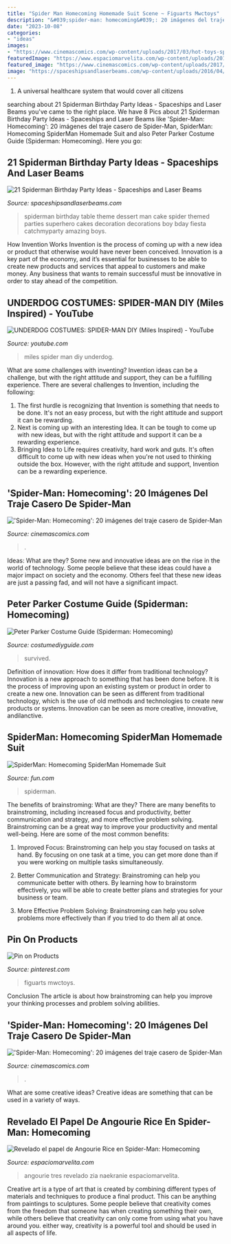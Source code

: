 ```yaml
---
title: "Spider Man Homecoming Homemade Suit Scene ~ Figuarts Mwctoys"
description: "&#039;spider-man: homecoming&#039;: 20 imágenes del traje casero de spider-man"
date: "2023-10-08"
categories:
- "ideas"
images:
- "https://www.cinemascomics.com/wp-content/uploads/2017/03/hot-toys-spider-man-homecoming-traje-casero-15-1.jpg"
featuredImage: "https://www.espaciomarvelita.com/wp-content/uploads/2017/06/spiderman-homecoming-2.jpg"
featured_image: "https://www.cinemascomics.com/wp-content/uploads/2017/03/hot-toys-spider-man-homecoming-traje-casero-10-1.jpg?x80268"
image: "https://spaceshipsandlaserbeams.com/wp-content/uploads/2016/04/14-Spiderman-Birthday-Party-660x880.jpg"
---
```



1. A universal healthcare system that would cover all citizens

	

		
searching about 21 Spiderman Birthday Party Ideas - Spaceships and Laser Beams you've came to the right place. We have 8 Pics about 21 Spiderman Birthday Party Ideas - Spaceships and Laser Beams like &#039;Spider-Man: Homecoming&#039;: 20 imágenes del traje casero de Spider-Man, SpiderMan: Homecoming SpiderMan Homemade Suit and also Peter Parker Costume Guide (Spiderman: Homecoming). Here you go:
		
    
## 21 Spiderman Birthday Party Ideas - Spaceships And Laser Beams

<img loading=lazy src="https://spaceshipsandlaserbeams.com/wp-content/uploads/2016/04/14-Spiderman-Birthday-Party-660x880.jpg" onerror="this.onerror=null;this.src='https://tse3.mm.bing.net/th?id=OIP.pRjQi1KMqWQfs0NnvPa9rAHaJ4&amp;pid=15.1';" alt="21 Spiderman Birthday Party Ideas - Spaceships and Laser Beams">

_Source: spaceshipsandlaserbeams.com_

>spiderman birthday table theme dessert man cake spider themed parties superhero cakes decoration decorations boy bday fiesta catchmyparty amazing boys. 

	

How Invention Works
Invention is the process of coming up with a new idea or product that otherwise would have never been conceived. Innovation is a key part of the economy, and it’s essential for businesses to be able to create new products and services that appeal to customers and make money. Any business that wants to remain successful must be innovative in order to stay ahead of the competition.

    
## UNDERDOG COSTUMES: SPIDER-MAN DIY (Miles Inspired) - YouTube

<img loading=lazy src="https://i.ytimg.com/vi/efDQaLh_wl8/maxresdefault.jpg" onerror="this.onerror=null;this.src='https://tse3.mm.bing.net/th?id=OIP.t37oNTf4x_aon2jCtuefUQHaEK&amp;pid=15.1';" alt="UNDERDOG COSTUMES: SPIDER-MAN DIY (Miles Inspired) - YouTube">

_Source: youtube.com_

>miles spider man diy underdog. 

	

What are some challenges with inventing?
Invention ideas can be a challenge, but with the right attitude and support, they can be a fulfilling experience. There are several challenges to Invention, including the following:
1. The first hurdle is recognizing that Invention is something that needs to be done. It's not an easy process, but with the right attitude and support it can be rewarding.
2. Next is coming up with an interesting Idea. It can be tough to come up with new ideas, but with the right attitude and support it can be a rewarding experience. 
3. Bringing Idea to Life requires creativity, hard work and guts. It's often difficult to come up with new ideas when you're not used to thinking outside the box. However, with the right attitude and support, Invention can be a rewarding experience.

    
## &#039;Spider-Man: Homecoming&#039;: 20 Imágenes Del Traje Casero De Spider-Man

<img loading=lazy src="https://www.cinemascomics.com/wp-content/uploads/2017/03/hot-toys-spider-man-homecoming-traje-casero-10-1.jpg?x80268" onerror="this.onerror=null;this.src='https://tse4.mm.bing.net/th?id=OIP.NbJ4BBj4c1xMw6lHJfTmUAHaLH&amp;pid=15.1';" alt="&#039;Spider-Man: Homecoming&#039;: 20 imágenes del traje casero de Spider-Man">

_Source: cinemascomics.com_

>. 

	

Ideas: What are they?
Some new and innovative ideas are on the rise in the world of technology. Some people believe that these ideas could have a major impact on society and the economy. Others feel that these new ideas are just a passing fad, and will not have a significant impact.

    
## Peter Parker Costume Guide (Spiderman: Homecoming)

<img loading=lazy src="https://costumediyguide.com/wp-content/uploads/2016/11/spiderman-homecoming-peter-parker-pajama.jpg" onerror="this.onerror=null;this.src='https://tse3.mm.bing.net/th?id=OIP.MqzrNP3BxqzNfaev_nVBEAHaEU&amp;pid=15.1';" alt="Peter Parker Costume Guide (Spiderman: Homecoming)">

_Source: costumediyguide.com_

>survived. 

	

Definition of innovation: How does it differ from traditional technology?
Innovation is a new approach to something that has been done before. It is the process of improving upon an existing system or product in order to create a new one. Innovation can be seen as different from traditional technology, which is the use of old methods and technologies to create new products or systems. Innovation can be seen as more creative, innovative, andilanctive.

    
## SpiderMan: Homecoming SpiderMan Homemade Suit

<img loading=lazy src="https://images.fun.com/products/68641/1-1/spider-man-homecoming-spider-man-homemade-suit-sh.jpg" onerror="this.onerror=null;this.src='https://tse4.mm.bing.net/th?id=OIP.CjuY-C_RQPLFsE4crhDO6wHaKl&amp;pid=15.1';" alt="SpiderMan: Homecoming SpiderMan Homemade Suit">

_Source: fun.com_

>spiderman. 

	

The benefits of brainstroming: What are they?
There are many benefits to brainstroming, including increased focus and productivity, better communication and strategy, and more effective problem solving. Brainstroming can be a great way to improve your productivity and mental well-being. Here are some of the most common benefits: 
1. Improved Focus: Brainstroming can help you stay focused on tasks at hand. By focusing on one task at a time, you can get more done than if you were working on multiple tasks simultaneously. 

2. Better Communication and Strategy: Brainstroming can help you communicate better with others. By learning how to brainstorm effectively, you will be able to create better plans and strategies for your business or team. 

3. More Effective Problem Solving: Brainstroming can help you solve problems more effectively than if you tried to do them all at once.

    
## Pin On Products

<img loading=lazy src="https://i.pinimg.com/736x/cf/05/b0/cf05b0bab05d28a6eccc663fed1edd04.jpg" onerror="this.onerror=null;this.src='https://tse3.mm.bing.net/th?id=OIP.F11_h-DoMSzCtTx2ndmPuQHaL_&amp;pid=15.1';" alt="Pin on Products">

_Source: pinterest.com_

>figuarts mwctoys. 

	

Conclusion
The article is about how brainstroming can help you improve your thinking processes and problem solving abilities.

    
## &#039;Spider-Man: Homecoming&#039;: 20 Imágenes Del Traje Casero De Spider-Man

<img loading=lazy src="https://www.cinemascomics.com/wp-content/uploads/2017/03/hot-toys-spider-man-homecoming-traje-casero-15-1.jpg" onerror="this.onerror=null;this.src='https://tse4.mm.bing.net/th?id=OIP.hSj_wZlNqnjDdH3opuONSAHaLH&amp;pid=15.1';" alt="&#039;Spider-Man: Homecoming&#039;: 20 imágenes del traje casero de Spider-Man">

_Source: cinemascomics.com_

>. 

	

What are some creative ideas?
Creative ideas are something that can be used in a variety of ways.

    
## Revelado El Papel De Angourie Rice En Spider-Man: Homecoming

<img loading=lazy src="https://www.espaciomarvelita.com/wp-content/uploads/2017/06/spiderman-homecoming-2.jpg" onerror="this.onerror=null;this.src='https://tse1.mm.bing.net/th?id=OIP.VYZ9xfzGhh8_1z81Qzm0iwHaEJ&amp;pid=15.1';" alt="Revelado el papel de Angourie Rice en Spider-Man: Homecoming">

_Source: espaciomarvelita.com_

>angourie tres revelado zia naekranie espaciomarvelita. 

	

Creative art is a type of art that is created by combining different types of materials and techniques to produce a final product. This can be anything from paintings to sculptures. Some people believe that creativity comes from the freedom that someone has when creating something their own, while others believe that creativity can only come from using what you have around you. either way, creativity is a powerful tool and should be used in all aspects of life.

